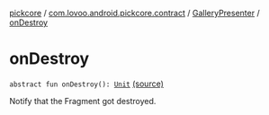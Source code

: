 [pickcore](../../index.md) / [com.lovoo.android.pickcore.contract](../index.md) / [GalleryPresenter](index.md) / [onDestroy](./on-destroy.md)

# onDestroy

`abstract fun onDestroy(): `[`Unit`](https://kotlinlang.org/api/latest/jvm/stdlib/kotlin/-unit/index.html) [(source)](https://github.com/lovoo/android-pickpic/blob/master/pickcore/pickcore/src/main/kotlin/com/lovoo/android/pickcore/contract/GalleryPresenter.kt#L45)

Notify that the Fragment got destroyed.

